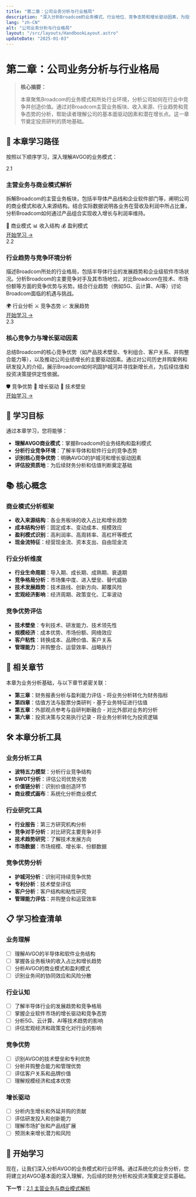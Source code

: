 ```yaml
---
title: "第二章：公司业务分析与行业格局"
description: "深入分析Broadcom的业务模式、行业地位、竞争态势和增长驱动因素，为投资研判奠定质地基础"
lang: "zh-CN"
alt: "公司业务分析与行业格局"
layout: "/src/layouts/HandbookLayout.astro"
updateDate: "2025-01-03"
---
```


# 第二章：公司业务分析与行业格局

> **核心摘要：**
> 
> 本章聚焦Broadcom的业务模式和所处行业环境，分析公司如何在行业中竞争并创造价值。通过对Broadcom主营业务板块、收入来源、行业趋势和竞争态势的分析，帮助读者理解公司的基本面驱动因素和潜在增长点。这一章节奠定投资研判的质地基础。

## 📖 本章学习路径

按照以下顺序学习，深入理解AVGO的业务模式：

<div class="chapters-grid">
<div class="chapter-card">
<div class="chapter-header">
<span class="chapter-number">2.1</span>
<h3>主营业务与商业模式解析</h3>
</div>
<p>拆解Broadcom的主营业务板块，包括半导体产品线和企业软件部门等，阐明公司的商业模式和收入来源结构。结合实际数据说明各业务在营收及利润中所占比重，分析Broadcom如何通过产品组合实现收入增长与利润率维持。</p>
<div class="chapter-features">
<span class="feature-tag">🏢 商业模式</span>
<span class="feature-tag">📊 收入结构</span>
<span class="feature-tag">💰 盈利模式</span>
</div>
<a href="/book3/302_Chapter2/2.1_Business_Model_Analysis_CN" class="chapter-link">开始学习 →</a>
</div>

<div class="chapter-card">
<div class="chapter-header">
<span class="chapter-number">2.2</span>
<h3>行业趋势与竞争环境分析</h3>
</div>
<p>描述Broadcom所处的行业格局，包括半导体行业的发展趋势和企业级软件市场状况。分析Broadcom的主要竞争对手及其市场地位，对比Broadcom在技术、市场份额等方面的竞争优势与劣势。结合行业趋势（例如5G、云计算、AI等）讨论Broadcom面临的机遇与挑战。</p>
<div class="chapter-features">
<span class="feature-tag">🌍 行业分析</span>
<span class="feature-tag">⚔️ 竞争态势</span>
<span class="feature-tag">📈 发展趋势</span>
</div>
<a href="/book3/302_Chapter2/2.2_Industry_Trends_Competition_CN" class="chapter-link">开始学习 →</a>
</div>

<div class="chapter-card">
<div class="chapter-header">
<span class="chapter-number">2.3</span>
<h3>核心竞争力与增长驱动因素</h3>
</div>
<p>总结Broadcom的核心竞争优势（如产品技术壁垒、专利组合、客户关系、并购整合能力等），以及推动公司业绩增长的主要驱动因素。通过对公司历史并购案例和研发投入的介绍，展示Broadcom如何巩固护城河并寻找新增长点，为后续估值和投资决策提供定性依据。</p>
<div class="chapter-features">
<span class="feature-tag">🛡️ 竞争优势</span>
<span class="feature-tag">🚀 增长驱动</span>
<span class="feature-tag">🔬 技术壁垒</span>
</div>
<a href="/book3/302_Chapter2/2.3_Core_Competitive_Advantages_CN" class="chapter-link">开始学习 →</a>
</div>
</div>

## 🎯 学习目标

通过本章学习，您将能够：

- **理解AVGO商业模式**：掌握Broadcom的业务结构和盈利模式
- **分析行业竞争环境**：了解半导体和软件行业的竞争态势
- **识别核心竞争优势**：明确AVGO的护城河和增长驱动因素
- **评估投资质地**：为后续财务分析和估值判断奠定基础

## 📚 核心概念

### 商业模式分析框架
- **收入来源结构**：各业务板块的收入占比和增长趋势
- **成本结构分析**：固定成本、变动成本、规模效应
- **盈利模式识别**：高利润率、高周转率、高杠杆等模式
- **现金流特征**：经营现金流、资本支出、自由现金流

### 行业分析维度
- **行业生命周期**：导入期、成长期、成熟期、衰退期
- **竞争格局分析**：市场集中度、进入壁垒、替代威胁
- **技术发展趋势**：技术路线、创新方向、颠覆风险
- **宏观经济影响**：经济周期、政策变化、汇率波动

### 竞争优势评估
- **技术壁垒**：专利技术、研发能力、技术领先性
- **规模经济**：成本优势、市场份额、网络效应
- **客户粘性**：转换成本、品牌价值、客户关系
- **管理能力**：并购整合、运营效率、战略执行

## 🔗 相关章节

本章为业务分析基础，与以下章节紧密关联：

- **第三章**：财务报表分析与盈利能力评估 - 将业务分析转化为财务指标
- **第四章**：估值方法与股票分类研判 - 基于业务特征进行估值
- **第五章**：外部观点参考与自研判断融合 - 对比外部对业务的分析
- **第六章**：投资决策与交易执行记录 - 将业务分析转化为投资逻辑

## 🛠️ 本章分析工具

### 业务分析工具
- **波特五力模型**：分析行业竞争结构
- **SWOT分析**：评估公司优势劣势
- **价值链分析**：识别价值创造环节
- **商业模式画布**：系统化分析商业模式

### 行业研究工具
- **行业报告**：第三方研究机构分析
- **竞争对手分析**：对比研究主要竞争对手
- **技术趋势研究**：了解技术发展方向
- **市场数据**：市场规模、增长率、份额数据

### 竞争优势分析
- **护城河分析**：识别可持续竞争优势
- **专利分析**：技术壁垒评估
- **客户分析**：客户结构和粘性研究
- **管理能力评估**：并购整合和运营效率

## 📋 学习检查清单

### 业务理解
- [ ] 理解AVGO的半导体和软件业务结构
- [ ] 掌握各业务板块的收入占比和增长趋势
- [ ] 分析AVGO的商业模式和盈利模式
- [ ] 识别业务间的协同效应和风险分散

### 行业认知
- [ ] 了解半导体行业的发展趋势和竞争格局
- [ ] 掌握企业软件市场的增长驱动和竞争态势
- [ ] 分析5G、云计算、AI等技术趋势的影响
- [ ] 评估宏观经济和政策变化对行业的影响

### 竞争优势
- [ ] 识别AVGO的技术壁垒和专利优势
- [ ] 分析并购整合能力和管理优势
- [ ] 评估客户关系和品牌价值
- [ ] 理解规模经济和成本优势

### 增长驱动
- [ ] 分析内生增长和外延并购的贡献
- [ ] 评估研发投入和创新能力
- [ ] 理解市场扩张和产品线扩展
- [ ] 预测未来增长潜力和风险

## 🚀 开始学习

现在，让我们深入分析AVGO的业务模式和行业环境。通过系统化的业务分析，您将建立对AVGO基本面的深入理解，为后续的财务分析和投资决策奠定坚实基础。

**下一节**：[2.1 主营业务与商业模式解析](/book3/302_Chapter2/2.1_Business_Model_Analysis_CN) 